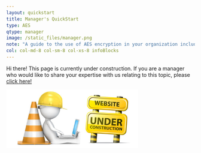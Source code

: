 ```yaml
---
layout: quickstart
title: Manager's QuickStart
type: AES
qtype: manager
image: /static_files/manager.png
note: "A guide to the use of AES encryption in your organization including a discussion of standards."
col: col-md-8 col-sm-8 col-xs-8 infoBlocks
---
```

Hi there! This page is currently under construction. If you are a manager who would like to share your expertise with us relating to this topic, please <a href="CONTRIBUTING-template.md">click here!</a>

<img src="/static_files/under_construction.jpg" style="width:70%;height:70%;" alt="under construction image">
